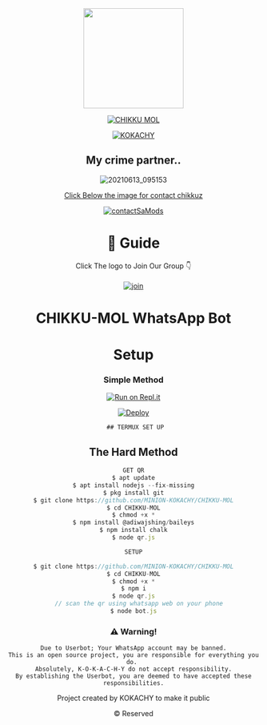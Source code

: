 <div align="center">
  <img border-radius: 15px src="https://telegra.ph/file/cf1fb60a282d52604fa3f.jpg" width="200" height="200"/>
  
  <p align="center">
    
<a href="#"><img title="CHIKKU MOL"
 src="https://img.shields.io/badge/-CHIKKU%20MOL-blue?&style=for-the-badge"></a>
 </p>
  <p align="center">
<a href="https://wa.me/+35796962296"><img title="KOKACHY" src="https://img.shields.io/badge/Kokachy-MINION-KOKACHY/CHIKKU%20MOL?color=Blue&style=for-the-badge&logo=whatsapp"></a>
 </p>
 
## My crime partner..
 
![20210613_095153](https://telegra.ph/file/a29e9d0174562db93d241.jpg) 

[Click Below the image for contact chikkuz](http://api.whatsapp.com/send?phone=972522910056&text=Hi-CHIKKUZz)

  [![contactSaMods](https://telegra.ph/file/8f091b49715d3228239de.jpg)](http://api.whatsapp.com/send?phone=972522910056&text=Hi-CHIKKUZz)
  <div align="center">
 
# 📢 Guide
Click The logo to Join Our Group 👇
    <br>
<br>
  [![join](https://telegra.ph/file/13ff6d16c3ac3063c3db3.jpg)](https://chat.whatsapp.com/DV20uJPlQOT4SJd8HWUz6o)
  <div align="center">
 


# CHIKKU-MOL WhatsApp Bot 

# Setup
<div align="center">

  ### Simple Method
  
[![Run on Repl.it](https://repl.it/badge/github/quiec/whatsAlfa)](https://replit.com/@Nightbot2O/baileys-qr)

[![Deploy](https://www.herokucdn.com/deploy/button.svg)](https://heroku.com/deploy?template=https://github.com/MINION-KOKACHY/CHIKKU-MOL)
     </div>
     
     ## TERMUX SET UP
  
## The Hard Method

```js
GET QR
$ apt update
$ apt install nodejs --fix-missing
$ pkg install git
$ git clone https://github.com/MINION-KOKACHY/CHIKKU-MOL
$ cd CHIKKU-MOL
$ chmod +x *
$ npm install @adiwajshing/baileys
$ npm install chalk
$ node qr.js
```
      
```js
SETUP

$ git clone https://github.com/MINION-KOKACHY/CHIKKU-MOL
$ cd CHIKKU-MOL
$ chmod +x *
$ npm i
$ node qr.js
   // scan the qr using whatsapp web on your phone
$ node bot.js
```


### ⚠️ Warning! 
```
Due to Userbot; Your WhatsApp account may be banned.
This is an open source project, you are responsible for everything you do. 
Absolutely, K-O-K-A-C-H-Y do not accept responsibility.
By establishing the Userbot, you are deemed to have accepted these responsibilities.
```



Project created by KOKACHY to make it public

© Reserved
